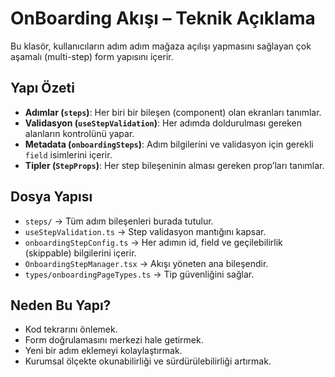# OnBoarding Akışı – Teknik Açıklama

Bu klasör, kullanıcıların adım adım mağaza açılışı yapmasını sağlayan çok aşamalı (multi-step) form yapısını içerir.

##  Yapı Özeti

- **Adımlar (`steps`)**: Her biri bir bileşen (component) olan ekranları tanımlar.
- **Validasyon (`useStepValidation`)**: Her adımda doldurulması gereken alanların kontrolünü yapar.
- **Metadata (`onboardingSteps`)**: Adım bilgilerini ve validasyon için gerekli `field` isimlerini içerir.
- **Tipler (`StepProps`)**: Her step bileşeninin alması gereken prop’ları tanımlar.

##  Dosya Yapısı

- `steps/` → Tüm adım bileşenleri burada tutulur.
- `useStepValidation.ts` → Step validasyon mantığını kapsar.
- `onboardingStepConfig.ts` → Her adımın id, field ve geçilebilirlik (skippable) bilgilerini içerir.
- `OnboardingStepManager.tsx` → Akışı yöneten ana bileşendir.
- `types/onboardingPageTypes.ts` → Tip güvenliğini sağlar.

##  Neden Bu Yapı?

- Kod tekrarını önlemek.
- Form doğrulamasını merkezi hale getirmek.
- Yeni bir adım eklemeyi kolaylaştırmak.
- Kurumsal ölçekte okunabilirliği ve sürdürülebilirliği artırmak.

